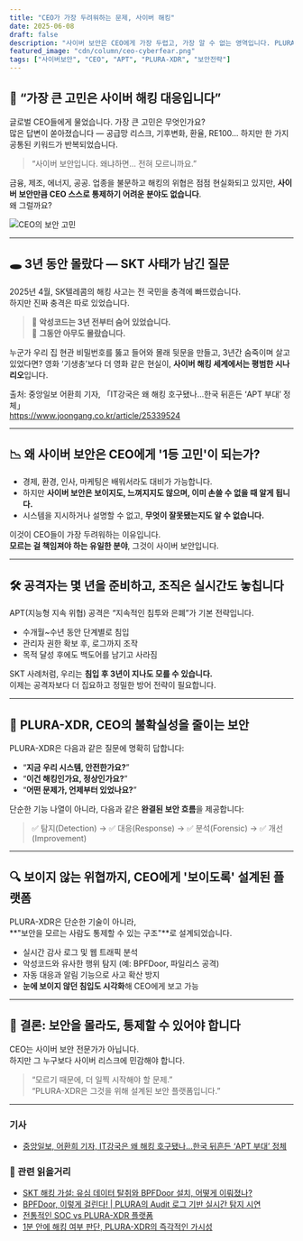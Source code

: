 ```yaml
---
title: "CEO가 가장 두려워하는 문제, 사이버 해킹"
date: 2025-06-08
draft: false
description: "사이버 보안은 CEO에게 가장 두렵고, 가장 알 수 없는 영역입니다. PLURA-XDR은 이 불확실성을 줄이고, 보안의 본질에 집중할 수 있는 대안을 제시합니다."
featured_image: "cdn/column/ceo-cyberfear.png"
tags: ["사이버보안", "CEO", "APT", "PLURA-XDR", "보안전략"]
---
```


## 🤯 “가장 큰 고민은 사이버 해킹 대응입니다”

글로벌 CEO들에게 물었습니다. 가장 큰 고민은 무엇인가요?  
많은 답변이 쏟아졌습니다 — 공급망 리스크, 기후변화, 환율, RE100... 하지만 한 가지 공통된 키워드가 반복되었습니다.

> “사이버 보안입니다. 왜냐하면... 전혀 모르니까요.”

금융, 제조, 에너지, 공공. 업종을 불문하고 해킹의 위협은 점점 현실화되고 있지만, **사이버 보안만큼 CEO 스스로 통제하기 어려운 분야도 없습니다**.  
왜 그럴까요?

<!--more-->
![CEO의 보안 고민](https://blog.plura.io/cdn/column/ceo-cyberfear.png)

---

## 🕳️ 3년 동안 몰랐다 — SKT 사태가 남긴 질문

2025년 4월, SK텔레콤의 해킹 사고는 전 국민을 충격에 빠뜨렸습니다.  
하지만 진짜 충격은 따로 있었습니다.

> 📌 **악성코드는 3년 전부터 숨어 있었습니다.**  
> 📌 **그동안 아무도 몰랐습니다.**

누군가 우리 집 현관 비밀번호를 뚫고 들어와 몰래 뒷문을 만들고, 3년간 숨죽이며 살고 있었다면? 영화 ‘기생충’보다 더 영화 같은 현실이, **사이버 해킹 세계에서는 평범한 시나리오**입니다.

출처: 중앙일보 어환희 기자, 「IT강국은 왜 해킹 호구됐나…한국 뒤흔든 ‘APT 부대’ 정체」  
https://www.joongang.co.kr/article/25339524

---

## 📉 왜 사이버 보안은 CEO에게 '1등 고민'이 되는가?

- 경제, 환경, 인사, 마케팅은 배워서라도 대비가 가능합니다.  
- 하지만 **사이버 보안은 보이지도, 느껴지지도 않으며, 이미 손쓸 수 없을 때 알게 됩니다.**  
- 시스템을 지시하거나 설명할 수 없고, **무엇이 잘못됐는지도 알 수 없습니다.**

이것이 CEO들이 가장 두려워하는 이유입니다.  
**모르는 걸 책임져야 하는 유일한 분야**, 그것이 사이버 보안입니다.

---

## 🛠️ 공격자는 몇 년을 준비하고, 조직은 실시간도 놓칩니다

APT(지능형 지속 위협) 공격은 “지속적인 침투와 은폐”가 기본 전략입니다.

- 수개월~수년 동안 단계별로 침입  
- 관리자 권한 확보 후, 로그까지 조작  
- 목적 달성 후에도 백도어를 남기고 사라짐

SKT 사례처럼, 우리는 **침입 후 3년이 지나도 모를 수 있습니다.**  
이제는 공격자보다 더 집요하고 정밀한 방어 전략이 필요합니다.

---

## 🧭 PLURA-XDR, CEO의 불확실성을 줄이는 보안

PLURA-XDR은 다음과 같은 질문에 명확히 답합니다:

- “**지금 우리 시스템, 안전한가요?**”  
- “**이건 해킹인가요, 정상인가요?**”  
- “**어떤 문제가, 언제부터 있었나요?**”

단순한 기능 나열이 아니라, 다음과 같은 **완결된 보안 흐름**을 제공합니다:

> ✅ 탐지(Detection) → ✅ 대응(Response) → ✅ 분석(Forensic) → ✅ 개선(Improvement)

---

## 🔍 보이지 않는 위협까지, CEO에게 '보이도록' 설계된 플랫폼

PLURA-XDR은 단순한 기술이 아니라,  
**"보안을 모르는 사람도 통제할 수 있는 구조"**로 설계되었습니다.

- 실시간 감사 로그 및 웹 트래픽 분석  
- 악성코드와 유사한 행위 탐지 (예: BPFDoor, 파일리스 공격)  
- 자동 대응과 알림 기능으로 사고 확산 방지  
- **눈에 보이지 않던 침입도 시각화**해 CEO에게 보고 가능

---

## 💬 결론: 보안을 몰라도, 통제할 수 있어야 합니다

CEO는 사이버 보안 전문가가 아닙니다.  
하지만 그 누구보다 사이버 리스크에 민감해야 합니다.  

> “모르기 때문에, 더 일찍 시작해야 할 문제.”  
> “PLURA-XDR은 그것을 위해 설계된 보안 플랫폼입니다.”

---

### 기사

- [중앙일보, 어환희 기자, IT강국은 왜 해킹 호구됐나…한국 뒤흔든 ‘APT 부대’ 정체](https://www.joongang.co.kr/article/25339524)

### 🎯 관련 읽을거리

- [SKT 해킹 가설: 유심 데이터 탈취와 BPFDoor 설치, 어떻게 이뤄졌나?](https://blog.plura.io/ko/column/skt-hacking-hypothesis/)
- [BPFDoor, 이렇게 걸린다! | PLURA의 Audit 로그 기반 실시간 탐지 시연](https://youtu.be/Rkz7vNAM0ZY)
- [전통적인 SOC vs PLURA-XDR 플랫폼](https://blog.plura.io/ko/column/traditional_soc_vs_plura_xdr/)
- [1분 안에 해킹 여부 판단, PLURA-XDR의 즉각적인 가시성](https://blog.plura.io/ko/respond/1-minute-detection/)
